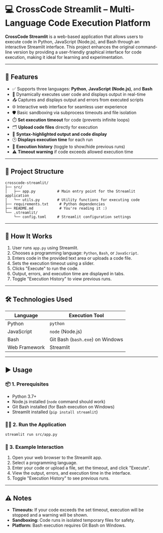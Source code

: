 # 💻 CrossCode Streamlit – Multi-Language Code Execution Platform

**CrossCode Streamlit** is a web-based application that allows users to execute code in Python, JavaScript (Node.js), and Bash through an interactive Streamlit interface. This project enhances the original command-line version by providing a user-friendly graphical interface for code execution, making it ideal for learning and experimentation.

---

## 🚀 Features

- ✅ Supports three languages: **Python**, **JavaScript (Node.js)**, and **Bash**
- 🧠 Dynamically executes user code and displays output in real-time
- 📤 Captures and displays output and errors from executed scripts
- 🌐 Interactive web interface for seamless user experience
- 🛡️ Basic sandboxing via subprocess timeouts and file isolation
- ⏱️ **Set execution timeout** for code (prevents infinite loops)
- 🗂️ **Upload code files** directly for execution
- 📝 **Syntax-highlighted output and code display**
- 🕒 **Displays execution time** for each run
- 📜 **Execution history** (toggle to show/hide previous runs)
- ⚠️ **Timeout warning** if code exceeds allowed execution time

---

## 📂 Project Structure

```
crosscode-streamlit/
├── src/
│   ├── app.py          # Main entry point for the Streamlit application
│   └── utils.py        # Utility functions for executing code
├── requirements.txt     # Python dependencies
├── README.md            # You're reading it :)
└── .streamlit/
    └── config.toml     # Streamlit configuration settings
```

---

## 🧪 How It Works

1. User runs `app.py` using Streamlit.
2. Chooses a programming language: `Python`, `Bash`, or `JavaScript`.
3. Enters code in the provided text area or uploads a code file.
4. Sets the execution timeout using a slider.
5. Clicks "Execute" to run the code.
6. Output, errors, and execution time are displayed in tabs.
7. Toggle "Execution History" to view previous runs.

---

## 🛠️ Technologies Used

| Language     | Execution Tool    |
|--------------|-------------------|
| Python       | `python`          |
| JavaScript   | `node` (Node.js)  |
| Bash         | Git Bash (`bash.exe`) on Windows |
| Web Framework| Streamlit         |

---

## ▶️ Usage

### 📦 1. Prerequisites

- Python 3.7+
- Node.js installed (`node` command should work)
- Git Bash installed (for Bash execution on Windows)
- Streamlit installed (`pip install streamlit`)

### 🧑‍💻 2. Run the Application

```bash
streamlit run src/app.py
```

### 📝 3. Example Interaction

1. Open your web browser to the Streamlit app.
2. Select a programming language.
3. Enter your code or upload a file, set the timeout, and click "Execute".
4. View the output, errors, and execution time in the interface.
5. Toggle "Execution History" to see previous runs.

---

## ⚠️ Notes

- **Timeouts:** If your code exceeds the set timeout, execution will be stopped and a warning will be shown.
- **Sandboxing:** Code runs in isolated temporary files for safety.
- **Platform:** Bash execution requires Git Bash on Windows.
